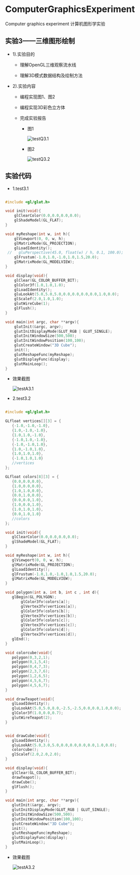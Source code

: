 # ComputerGraphicsExperiment
Computer graphics experiment 计算机图形学实验

## 实验3——三维图形绘制

  - 1).实验目的

    - 理解OpenGL三维观察流水线

    - 理解3D模式数据结构及绘制方法

  - 2).实验内容

    - 编程实现图1、图2

    - 编程实现3D彩色立方体

    - 完成实验报告

      - 图1

        ![testQ3.1](https://raw.githubusercontent.com/w-xuefeng/ComputerGraphicsExperiment/master/assets/Q/testQ3.1.png)

      - 图2

        ![testQ3.2](https://raw.githubusercontent.com/w-xuefeng/ComputerGraphicsExperiment/master/assets/Q/testQ3.2.png)

## 实验代码

 - 1.test3.1

```c++

#include <gl/glut.h>

void init(void){
    glClearColor(0.0,0.0,0.0,0.0);
    glShadeModel(GL_FLAT);
}

void myReshape(int w, int h){
    glViewport(0, 0, w, h);
    glMatrixMode(GL_PROJECTION);
    glLoadIdentity();
 //   gluPerspective(45.0, float(w) / h, 0.1, 100.0);
    glFrustum(-1.0,1.0,-1.0,1.0,1.5,20.0);
    glMatrixMode(GL_MODELVIEW);
}

void display(void){
    glClear(GL_COLOR_BUFFER_BIT);
    glColor3f(1.0,1.0,1.0);
    glLoadIdentity();
    gluLookAt(5.0,5.0,5.0,0.0,0.0,0.0,0.0,1.0,0.0);
    glScalef(2.0,1.0,1.0);
    glutWireCube(1);
    glFlush();
}

void main(int argc, char **argv){
    glutInit(&argc, argv);
    glutInitDisplayMode(GLUT_RGB | GLUT_SINGLE);
    glutInitWindowSize(500,500);
    glutInitWindowPosition(100,100);
    glutCreateWindow("3D Cube");
    init();
    glutReshapeFunc(myReshape);
    glutDisplayFunc(display);
    glutMainLoop();
}


```

 - 效果截图

    ![testA3.1](https://raw.githubusercontent.com/w-xuefeng/ComputerGraphicsExperiment/master/assets/A/testA3.1.png)

 - 2.test3.2

 ```c

#include <gl/glut.h>

GLfloat vertices[][3] = {
    {-1.0,-1.0,-1.0},
    {1.0,-1.0,-1.0},
    {1.0,1.0,-1.0},
    {-1.0,1.0,-1.0},
    {-1.0,-1.0,1.0}, 
    {1.0,-1.0,1.0},
    {1.0,1.0,1.0},
    {-1.0,1.0,1.0}
    //vertices
};

GLfloat colors[8][3] = {
    {0.0,0.0,0.0},
    {1.0,0.0,0.0},
    {1.0,1.0,0.0},
    {0.0,1.0,0.0},
    {0.0,0.0,1.0}, 
    {1.0,0.0,1.0},
    {1.0,1.0,1.0},
    {0.0,1.0,1.0}
    //colors
};

void init(void){
    glClearColor(0.0,0.0,0.0,0.0);
    glShadeModel(GL_FLAT);
}

void myReshape(int w, int h){
    glViewport(0, 0, w, h);
    glMatrixMode(GL_PROJECTION);
    glLoadIdentity();
    glFrustum(-1.0,1.0,-1.0,1.0,1.5,20.0);
    glMatrixMode(GL_MODELVIEW);
}

void polygon(int a, int b, int c , int d){
    glBegin(GL_POLYGON);
        glColor3fv(colors[a]);
        glVertex3fv(vertices[a]);
        glColor3fv(colors[b]);
        glVertex3fv(vertices[b]);
        glColor3fv(colors[c]);
        glVertex3fv(vertices[c]);
        glColor3fv(colors[d]);
        glVertex3fv(vertices[d]);
    glEnd();
}

void colorcube(void){
    polygon(0,3,2,1);
    polygon(0,1,5,4);
    polygon(0,4,7,3);
    polygon(2,3,7,6);    
    polygon(1,2,6,5);
    polygon(4,5,6,7);
    polygon(4,5,6,7);
}

void drawTeapot(void){    
    glLoadIdentity();
    gluLookAt(5.0,5.0,8.0,-2.5,-2.5,0.0,0.0,1.0,0.0);
    glColor3f(1.0,0.0,0.7);   
    glutWireTeapot(2);    
}


void drawCube(void){    
    glLoadIdentity();
    gluLookAt(5.0,3.0,5.0,0.0,0.0,0.0,0.0,1.0,0.0);    
    colorcube();
    glScalef(2.0,2.0,2.0);
}

void display(void){
    glClear(GL_COLOR_BUFFER_BIT); 
    drawTeapot();   
    drawCube();   
    glFlush();
}

void main(int argc, char **argv){
    glutInit(&argc, argv);
    glutInitDisplayMode(GLUT_RGB | GLUT_SINGLE);
    glutInitWindowSize(500,500);
    glutInitWindowPosition(100,100);
    glutCreateWindow("3D Cube");
    init();
    glutReshapeFunc(myReshape);
    glutDisplayFunc(display);
    glutMainLoop();
}


```

 - 效果截图

    ![testA3.2](https://raw.githubusercontent.com/w-xuefeng/ComputerGraphicsExperiment/master/assets/A/testA3.2.png)

